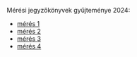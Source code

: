 Mérési jegyzőkönyvek gyűjteménye 2024:

- [mérés 1](https://github.com/balumester/jegyzetk-nyv/blob/main/jegyzokonyv_1.md)
- [mérés 2](https://github.com/balumester/jegyzetk-nyv/blob/main/jegyzokonyv_2.md)
- [mérés 3](https://github.com/balumester/jegyzetk-nyv/tree/main/01_mérés)
- [mérés 4](https://github.com/balumester/jegyzetk-nyv/tree/main/01_mérés)
